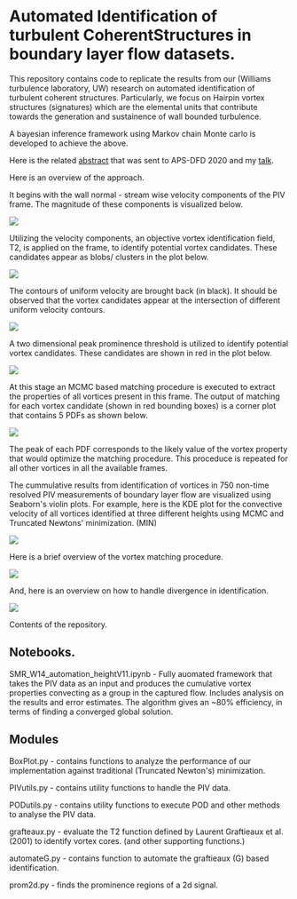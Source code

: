 # Automated Identification of turbulent CoherentStructures in boundary layer flow datasets. 

This repository contains code to replicate the results from our (Williams turbulence laboratory, UW) research on automated identification of turbulent coherent structures. Particularly, we focus on Hairpin vortex structures (signatures) which are the elemental units that contribute towards the generation and sustainence of wall bounded turbulence. 

A bayesian inference framework using Markov chain Monte carlo is developed to achieve the above. 

Here is the related [abstract](https://meetings.aps.org/Meeting/DFD20/Session/P18.21) that was sent to APS-DFD 2020 and my [talk](https://youtu.be/sseXCqn1wEY). 


Here is an overview of the approach.

It begins with the wall normal - stream wise velocity components of the PIV frame. The magnitude of these components is visualized below. 

![](https://github.com/kommalapatisahil/CoherentStructures/blob/master/files/pl1.png)

Utilizing the velocity components, an objective vortex identification field, T2, is applied on the frame, to identify potential vortex candidates. These candidates appear as blobs/ clusters in the plot below. 

![](https://github.com/kommalapatisahil/CoherentStructures/blob/master/files/pl2.png)

The contours of uniform velocity are brought back (in black). It should be observed that the vortex candidates appear at the intersection of different uniform velocity contours.

![](https://github.com/kommalapatisahil/CoherentStructures/blob/master/files/pl3.png)

A two dimensional peak prominence threshold is utilized to identify potential vortex candidates. These candidates are shown in red in the plot below. 

![](https://github.com/kommalapatisahil/CoherentStructures/blob/master/files/pl4.png)


At this stage an MCMC based matching procedure is executed to extract the properties of all vortices present in this frame. The output of matching for each vortex candidate (shown in red bounding boxes) is a corner plot that contains 5 PDFs as shown below. 

![](https://github.com/kommalapatisahil/CoherentStructures/blob/master/files/mcmc1.png)

The peak of each PDF corresponds to the likely value of the vortex property that would optimize the matching procedure. This proceduce is repeated for all other vortices in all the available frames. 

The cummulative results from identification of vortices in 750 non-time resolved PIV measurements of boundary layer flow are visualized using Seaborn's violin plots. For example, here is the KDE plot for the convective velocity of all vortices identified at three different heights using MCMC and Truncated Newtons' minimization. (MIN) 

![](https://github.com/kommalapatisahil/CoherentStructures/blob/master/files/piv5.png)

Here is a brief overview of the vortex matching procedure. 

![](https://github.com/kommalapatisahil/CoherentStructures/blob/master/files/overview1.png)


And, here is an overview on how to handle divergence in identification. 

![](https://github.com/kommalapatisahil/CoherentStructures/blob/master/files/own22.png)

Contents of the repository. 
## Notebooks.

SMR_W14_automation_heightV11.ipynb - Fully auomated framework that takes the PIV data as an input and produces the cumulative vortex properties convecting as a group in the captured flow. Includes analysis on the results and error estimates. The algorithm gives an ~80% efficiency, in terms of finding a converged global solution. 


## Modules

BoxPlot.py - contains functions to analyze the performance of our implementation against traditional (Truncated Newton's) minimization. 

PIVutils.py - contains utility functions to handle the PIV data. 

PODutils.py - contains utility functions to execute POD and other methods to analyse the PIV data. 

grafteaux.py - evaluate the T2 function defined by Laurent Graftieaux et al. (2001) to identify vortex cores. (and other supporting functions.)

automateG.py - contains function to automate the graftieaux (G) based identification. 

prom2d.py - finds the prominence regions of a 2d signal.



